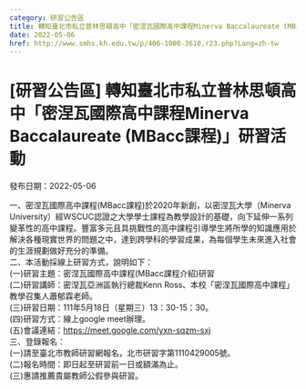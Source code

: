 ```yaml
---
category: 研習公告區
title: 轉知臺北市私立普林思頓高中「密涅瓦國際高中課程Minerva Baccalaureate (MBacc課程)」研習活動
date: 2022-05-06
href: http://www.smhs.kh.edu.tw/p/406-1000-3610,r23.php?Lang=zh-tw
---
```


# [研習公告區] 轉知臺北市私立普林思頓高中「密涅瓦國際高中課程Minerva Baccalaureate (MBacc課程)」研習活動

發布日期：2022-05-06

一、密涅瓦國際高中課程(MBacc課程)於2020年新創，以密涅瓦大學（Minerva University）經WSCUC認證之大學學士課程為教學設計的基礎，向下延伸一系列變革性的高中課程。豐富多元且具挑戰性的高中課程引導學生將所學的知識應用於解決各種現實世界的問題之中，達到跨學科的學習成果，為每個學生未來進入社會的生涯規劃做好充分的準備。  
二、本活動採線上研習方式，說明如下：  
(一)研習主題：密涅瓦國際高中課程(MBacc課程介紹)研習  
(二)研習講師：密涅瓦亞洲區執行總裁Kenn Ross、本校「密涅瓦國際高中課程」教學召集人蕭郁霖老師。  
(三)研習日期：111年5月18日（星期三）13：30-15：30。  
(四)研習方式：線上google meet辦理。  
(五)會議連結：https://meet.google.com/yxn-sqzm-sxj  
三、登錄報名：  
(一)請至臺北市教師研習網報名，北市研習字第1110429005號。  
(二)報名時間：即日起至研習前一日或額滿為止。  
(三)惠請推薦貴屬教師公假參與研習。

